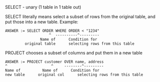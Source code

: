 SELECT - unary
(1 table in 1 table out)

SELECT literally means select a subset of rows from the original table, and put those into a new table. Example:
```
ANSWER := SELECT ORDER WHERE ORDER < "1234"
                    ^  ----------^---------
	            Name of      Condition for
	     original table      selecting rows from this table
```

PROJECT chooses a subset of columns and put them in a new table
```
ANSWER := PROJECT customer OVER name, address
^                    ^     --------^---------
Name of	         Name of      Condition for
new table	   original col      selecting rows from this table
```

